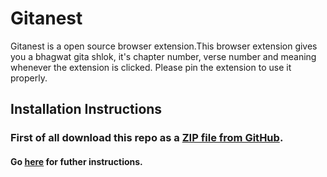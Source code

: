 # Gitanest

Gitanest is a open source browser extension.This browser extension gives you a bhagwat gita shlok, it's chapter number, verse number and meaning whenever the extension is clicked. Please pin the extension to use it properly.

## Installation Instructions

### First of all download this repo as a [ZIP file from GitHub](https://api.github.com/repos/chirag127/Gitanest/zipball/main).

#### Go [here](https://github.com/chirag127/Installation-Instructions/blob/main/README.md#for-browser-extension) for futher instructions.
